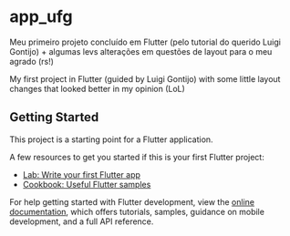 # app_ufg

Meu primeiro projeto concluído em Flutter (pelo tutorial do querido Luigi Gontijo) + algumas levs alterações em questões de layout para o meu agrado (rs!)

My first project in Flutter (guided by Luigi Gontijo) with some little layout changes that looked better in my opinion (LoL)

## Getting Started

This project is a starting point for a Flutter application.

A few resources to get you started if this is your first Flutter project:

- [Lab: Write your first Flutter app](https://docs.flutter.dev/get-started/codelab)
- [Cookbook: Useful Flutter samples](https://docs.flutter.dev/cookbook)

For help getting started with Flutter development, view the
[online documentation](https://docs.flutter.dev/), which offers tutorials,
samples, guidance on mobile development, and a full API reference.
